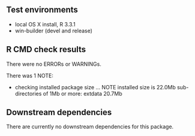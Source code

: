 ## Test environments
* local OS X install, R 3.3.1
* win-builder (devel and release)

## R CMD check results
There were no ERRORs or WARNINGs.

There was 1 NOTE:

* checking installed package size ... NOTE
installed size is 22.0Mb
sub-directories of 1Mb or more:
extdata  20.7Mb


## Downstream dependencies
There are currently no downstream dependencies for this package.

